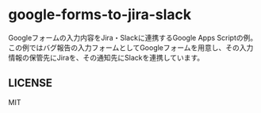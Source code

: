 # google-forms-to-jira-slack

Googleフォームの入力内容をJira・Slackに連携するGoogle Apps Scriptの例。この例ではバグ報告の入力フォームとしてGoogleフォームを用意し、その入力情報の保管先にJiraを、その通知先にSlackを連携しています。

## LICENSE
MIT
